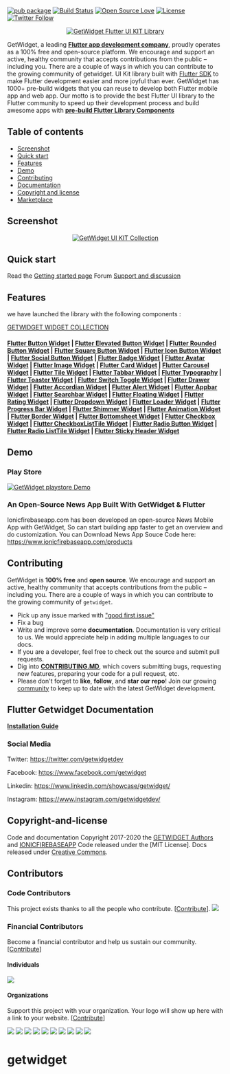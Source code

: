 [![pub package](https://img.shields.io/pub/v/getwidget.svg)](https://pub.dartlang.org/packages/getwidget) [![Build Status](https://travis-ci.org/ionicfirebaseapp/getwidget.svg?branch=master)](https://travis-ci.com/ionicfirebaseapp/getwidget) [![Open Source Love](https://badges.frapsoft.com/os/v1/open-source.svg?v=102)](https://opensource.org/licenses/MIT) [![License](https://img.shields.io/badge/license-MIT-orange.svg)](https://github.com/ionicfirebaseapp/getwidget/blob/master/LICENSE) [![Twitter Follow](https://img.shields.io/twitter/follow/getwidgetdev.svg?style=social)](https://twitter.com/getwidgetdev)

<p align="center">
  <a href="https://www.getwidget.dev/" target="_blank">
    <img src="https://ik.imagekit.io/ionicfirebaseapp/logo.black_iOBoLWdj2I.png" alt="GetWidget Flutter UI KIT Library">
  </a>
</p>

GetWidget, a leading [**Flutter app development company**](https://www.getwidget.dev/hire-flutter-developer), proudly operates as a 100% free and open-source platform. We encourage and support an active, healthy community that accepts contributions from the public – including you. There are a couple of ways in which you can contribute to the growing community of getwidget.
 UI Kit library built with <a href="https://flutter.dev/" target="_blank">Flutter SDK</a> to make Flutter development easier and more joyful than ever. GetWidget has 1000+ pre-build widgets that you can reuse to develop both Flutter mobile app and web app. Our motto is to provide the best Flutter UI library to the Flutter community to speed up their development process and build awesome apps with [**pre-build Flutter Library Components**](https://docs.getwidget.dev/)

## Table of contents 

- [Screenshot](#screenshot)
- [Quick start](#quick-start)
- [Features](#features)
- [Demo](#demo)
- [Contributing](#contributing)
- [Documentation](#documentation)
- [Copyright and license](#copyright-and-license)
- [Marketplace](https://market.getwidget.dev/)

 
 ## Screenshot
 <p align="center">
  <a target="_blank" href="https://docs.getwidget.dev/">
    <img src="https://ik.imagekit.io/h9hq9qdx8/getwidget/GitHub_Image.webp" alt="GetWidget UI KIT Collection">
  </a>
</p>



## Quick start

Read the [Getting started page](https://docs.getwidget.dev) 
Forum [Support and discussion ](https://forum.getwidget.dev)

## Features 
we have launched the library with the following components :   

[GETWIDGET WIDGET COLLECTION](https://www.getwidget.dev/features)
 
 #### [Flutter Button Widget](https://docs.getwidget.dev/gf-button) |  [Flutter Elevated Button Widget](https://docs.getwidget.dev/gf-button/standard-button) | [Flutter Rounded Button Widget](https://docs.getwidget.dev/gf-button/pills-button) | [Flutter Square Button Widget](https://docs.getwidget.dev/gf-button/square-button) | [Flutter Icon Button Widget](https://docs.getwidget.dev/gf-button/icon-button) | [Flutter Social Button Widget](https://docs.getwidget.dev/gf-button/social-button) | [Flutter Badge Widget](https://docs.getwidget.dev/gf-badge) |  [Flutter Avatar Widget](https://docs.getwidget.dev/gf-avatar) |  [Flutter Image Widget](https://docs.getwidget.dev/gf-image) |  [Flutter Card Widget](https://docs.getwidget.dev/gf-card) |  [Flutter Carousel Widget](https://docs.getwidget.dev/gf-carousel) | [Flutter Tile Widget](https://docs.getwidget.dev/gf-tile) | [Flutter Tabbar Widget](https://docs.getwidget.dev/gf-tab) | [Flutter Typography](https://docs.getwidget.dev/gf-typography) | [Flutter Toaster Widget](https://docs.getwidget.dev/gf-toast) | [Flutter Switch Toggle Widget](https://docs.getwidget.dev/gf-toggle) | [Flutter Drawer Widget](https://docs.getwidget.dev/gf-drawer) | [Flutter Accordian Widget](https://docs.getwidget.dev/gf-accordion) | [Flutter Alert Widget](https://docs.getwidget.dev/gf-alert) | [Flutter Appbar Widget](https://docs.getwidget.dev/gf-appbar) | [Flutter Searchbar Widget](https://docs.getwidget.dev/gf-searchbar) | [Flutter Floating Widget](https://docs.getwidget.dev/gf-floating-widget) | [Flutter Rating Widget](https://docs.getwidget.dev/gf-rating) | [Flutter Dropdown Widget](https://docs.getwidget.dev/gf-dropdown) | [Flutter Loader Widget](https://docs.getwidget.dev/gf-loader) | [Flutter Progress Bar Widget](https://docs.getwidget.dev/gf-progress-bar) | [Flutter Shimmer Widget](https://docs.getwidget.dev/gf-shimmer) |  [Flutter Animation Widget](https://docs.getwidget.dev/gf-animation) |  [Flutter Border Widget](https://docs.getwidget.dev/gf-border) |  [Flutter Bottomsheet Widget](https://docs.getwidget.dev/gf-bottomsheet) |  [Flutter Checkbox Widget](https://docs.getwidget.dev/gf-checkbox) |  [Flutter CheckboxListTile Widget](https://docs.getwidget.dev/gf-checkbox-listtile) |  [Flutter Radio Button Widget](https://docs.getwidget.dev/gf-radio) |  [Flutter Radio ListTile Widget](https://docs.getwidget.dev/gf-radio-listtile) | [Flutter Sticky Header Widget](https://docs.getwidget.dev/gf-radio-listtile) 
 
 
 ## Demo 
 
   ### Play Store 
   <p align="left">
        <a href="https://play.google.com/store/apps/details?id=dev.getflutter.appkit" target="_blank">
          <img src="https://ik.imagekit.io/ionicfirebaseapp/tr:dpr-auto,tr:w-auto/playstore_NQQBiJIQ1.png" alt="GetWidget playstore Demo">
        </a>
      </p>
 
 ### An Open-Source News App Built With GetWidget & Flutter
 Ionicfirebaseapp.com has been developed an open-source News Mobile App with GetWidget, So can start building app faster to get an overview and do customization. You can Download News App Souce Code here: https://www.ionicfirebaseapp.com/products 
 ## Contributing
 
  GetWidget is **100% free** and **open source**. We encourage and support an active, healthy community that accepts contributions from the public &ndash; including you. There are a couple of ways in which you can contribute to the growing community of `getwidget`.
  
  * Pick up any issue marked with ["good first issue"](https://github.com/ionicfirebaseapp/getwidget/issues?q=is%3Aopen+is%3Aissue+label%3A%22good+first+issue%22)
  * Fix a bug
  * Write and improve some **documentation**. Documentation is very critical to us. We would appreciate help in adding multiple languages to our docs.
  * If you are a developer, feel free to check out the source and submit pull requests.
  * Dig into [**CONTRIBUTING.MD**](CONTRIBUTING.md), which covers submitting bugs, requesting new features, preparing your code for a pull request, etc.
  * Please don't forget to **like**, **follow**, and **star our repo**! Join our growing [community](https://forum.getwidget.dev) to keep up to date with the latest GetWidget development. 
 
 
 
 ##  Flutter Getwidget Documentation 
 
  [**Installation Guide**](https://docs.getwidget.dev)
  
 
### Social Media

Twitter: <https://twitter.com/getwidgetdev>

Facebook: <https://www.facebook.com/getwidget>

Linkedin: <https://www.linkedin.com/showcase/getwidget/>

Instagram: <https://www.instagram.com/getwidgetdev/> 

 
 ## Copyright-and-license 
 Code and documentation Copyright 2017-2020 the [GETWIDGET Authors](https://www.getwidget.dev) and [IONICFIREBASEAPP](https://ionicfirebaseapp.com) Code released under the [MIT License]. Docs released under [Creative Commons](https://creativecommons.org/licenses/by/3.0/).

## Contributors

### Code Contributors

This project exists thanks to all the people who contribute. [[Contribute](CONTRIBUTING.md)].
<a href="https://github.com/ionicfirebaseapp/getwidget/graphs/contributors"><img src="https://opencollective.com/getwidget/contributors.svg?width=890&button=false" /></a>

### Financial Contributors

Become a financial contributor and help us sustain our community. [[Contribute](https://opencollective.com/getwidget/contribute)]

#### Individuals

<a href="https://opencollective.com/getwidget"><img src="https://opencollective.com/getwidget/individuals.svg?width=890"></a>

#### Organizations

Support this project with your organization. Your logo will show up here with a link to your website. [[Contribute](https://opencollective.com/getwidget/contribute)]

<a href="https://opencollective.com/getwidget/organization/0/website"><img src="https://opencollective.com/getwidget/organization/0/avatar.svg"></a>
<a href="https://opencollective.com/getwidget/organization/1/website"><img src="https://opencollective.com/getwidget/organization/1/avatar.svg"></a>
<a href="https://opencollective.com/getwidget/organization/2/website"><img src="https://opencollective.com/getwidget/organization/2/avatar.svg"></a>
<a href="https://opencollective.com/getwidget/organization/3/website"><img src="https://opencollective.com/getwidget/organization/3/avatar.svg"></a>
<a href="https://opencollective.com/getwidget/organization/4/website"><img src="https://opencollective.com/getwidget/organization/4/avatar.svg"></a>
<a href="https://opencollective.com/getwidget/organization/5/website"><img src="https://opencollective.com/getwidget/organization/5/avatar.svg"></a>
<a href="https://opencollective.com/getwidget/organization/6/website"><img src="https://opencollective.com/getwidget/organization/6/avatar.svg"></a>
<a href="https://opencollective.com/getwidget/organization/7/website"><img src="https://opencollective.com/getwidget/organization/7/avatar.svg"></a>
<a href="https://opencollective.com/getwidget/organization/8/website"><img src="https://opencollective.com/getwidget/organization/8/avatar.svg"></a>
<a href="https://opencollective.com/getwidget/organization/9/website"><img src="https://opencollective.com/getwidget/organization/9/avatar.svg"></a>
# getwidget
